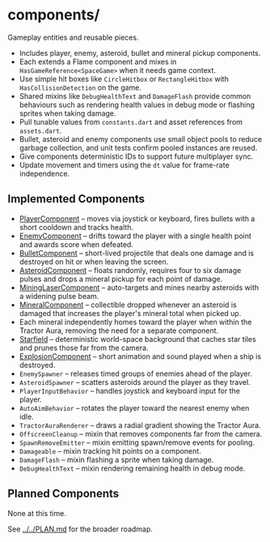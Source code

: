 # components/

Gameplay entities and reusable pieces.

- Includes player, enemy, asteroid, bullet and mineral pickup
  components.
- Each extends a Flame component and mixes in `HasGameReference<SpaceGame>`
  when it needs game context.
- Use simple hit boxes like `CircleHitbox` or `RectangleHitbox` with
  `HasCollisionDetection` on the game.
- Shared mixins like `DebugHealthText` and `DamageFlash` provide common
  behaviours such as rendering health values in debug mode or flashing sprites
  when taking damage.
- Pull tunable values from `constants.dart` and asset references from
  `assets.dart`.
- Bullet, asteroid and enemy components use small object pools to reduce
  garbage collection, and unit tests confirm pooled instances are reused.
- Give components deterministic IDs to support future multiplayer sync.
- Update movement and timers using the `dt` value for frame-rate independence.

## Implemented Components

- [PlayerComponent](player.md) – moves via joystick or keyboard, fires bullets
  with a short cooldown and tracks health.
- [EnemyComponent](enemy.md) – drifts toward the player with a single health
  point and awards score when defeated.
- [BulletComponent](bullet.md) – short-lived projectile that deals one damage
  and is destroyed on hit or when leaving the screen.
- [AsteroidComponent](asteroid.md) – floats randomly, requires four to six
  damage pulses and drops a mineral pickup for each point of damage.
- [MiningLaserComponent](mining_laser.md) – auto-targets and mines nearby
  asteroids with a widening pulse beam.
- [MineralComponent](mineral.md) – collectible dropped whenever an asteroid is
  damaged that increases the player's mineral total when picked up.
- Each mineral independently homes toward the player when within the Tractor
  Aura, removing the need for a separate component.
- [Starfield](starfield.md) – deterministic world-space background that caches
  star tiles and prunes those far from the camera.
- [ExplosionComponent](explosion.md) – short animation and sound played when
  a ship is destroyed.
- `EnemySpawner` – releases timed groups of enemies ahead of the player.
- `AsteroidSpawner` – scatters asteroids around the player as they travel.
- `PlayerInputBehavior` – handles joystick and keyboard input for the player.
- `AutoAimBehavior` – rotates the player toward the nearest enemy when idle.
- `TractorAuraRenderer` – draws a radial gradient showing the Tractor Aura.
- `OffscreenCleanup` – mixin that removes components far from the camera.
- `SpawnRemoveEmitter` – mixin emitting spawn/remove events for pooling.
- `Damageable` – mixin tracking hit points on a component.
- `DamageFlash` – mixin flashing a sprite when taking damage.
- `DebugHealthText` – mixin rendering remaining health in debug mode.

## Planned Components

None at this time.

See [../../PLAN.md](../../PLAN.md) for the broader roadmap.
